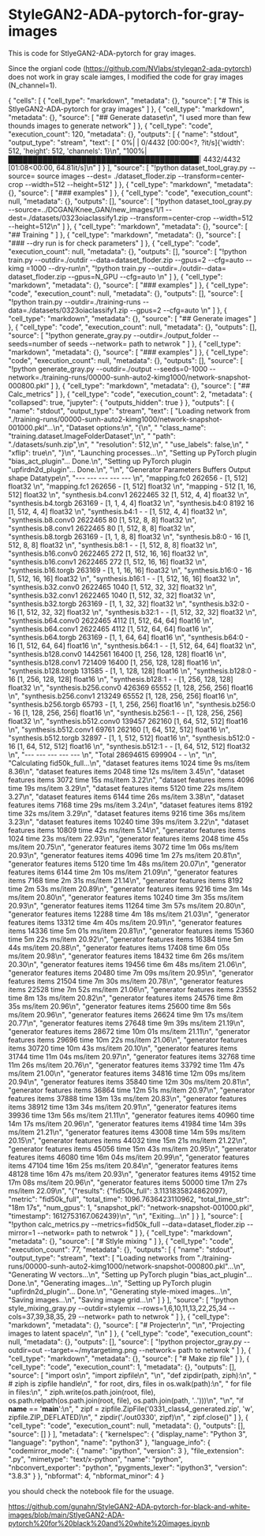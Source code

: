 # StyleGAN2-ADA-pytorch-for-gray-images
This is code for StlyeGAN2-ADA-pytorch for gray images.

Since the orgianl code (https://github.com/NVlabs/stylegan2-ada-pytorch) does not work in gray scale iamges, I modified the code for gray images (N_channel=1). 

{
 "cells": [
  {
   "cell_type": "markdown",
   "metadata": {},
   "source": [
    "# This is StlyeGAN2-ADA-pytorch for gray images"
   ]
  },
  {
   "cell_type": "markdown",
   "metadata": {},
   "source": [
    "## Generate dataset\n",
    "I used more than few thounds images to generate network"
   ]
  },
  {
   "cell_type": "code",
   "execution_count": 120,
   "metadata": {},
   "outputs": [
    {
     "name": "stdout",
     "output_type": "stream",
     "text": [
      "  0%|                                                  | 0/4432 [00:00<?, ?it/s]{'width': 512, 'height': 512, 'channels': 1}\n",
      "100%|███████████████████████████████████████| 4432/4432 [01:08<00:00, 64.81it/s]\n"
     ]
    }
   ],
   "source": [
    "!python dataset_tool_gray.py --source= source images --dest= ./dataset_floder.zip --transform=center-crop --width=512 --height=512"
   ]
  },
  {
   "cell_type": "markdown",
   "metadata": {},
   "source": [
    "### examples"
   ]
  },
  {
   "cell_type": "code",
   "execution_count": null,
   "metadata": {},
   "outputs": [],
   "source": [
    "!python dataset_tool_gray.py --source=../DCGAN/Knee_GAN/new_images/1/1 --dest=./datasets/0323oiaclassify1.zip --transform=center-crop --width=512 --height=512\n"
   ]
  },
  {
   "cell_type": "markdown",
   "metadata": {},
   "source": [
    "## Training "
   ]
  },
  {
   "cell_type": "markdown",
   "metadata": {},
   "source": [
    "### --dry run is for check parameters"
   ]
  },
  {
   "cell_type": "code",
   "execution_count": null,
   "metadata": {},
   "outputs": [],
   "source": [
    "!python train.py --outdir=./outdir --data=dataset_floder.zip --gpus=2 --cfg=auto --kimg =1000 --dry-run\n",
    "!python train.py --outdir=./outdir--data= dataset_floder.zip --gpus=N_GPU --cfg=auto \n"
   ]
  },
  {
   "cell_type": "markdown",
   "metadata": {},
   "source": [
    "### examples"
   ]
  },
  {
   "cell_type": "code",
   "execution_count": null,
   "metadata": {},
   "outputs": [],
   "source": [
    "!python train.py --outdir=./training-runs --data=./datasets/0323oiaclassify1.zip  --gpus=2 --cfg=auto \n"
   ]
  },
  {
   "cell_type": "markdown",
   "metadata": {},
   "source": [
    "## Generate images"
   ]
  },
  {
   "cell_type": "code",
   "execution_count": null,
   "metadata": {},
   "outputs": [],
   "source": [
    "!python generate_gray.py --outdir=./output_folder --seeds=number of seeds --network= path to netwrok "
   ]
  },
  {
   "cell_type": "markdown",
   "metadata": {},
   "source": [
    "### examples"
   ]
  },
  {
   "cell_type": "code",
   "execution_count": null,
   "metadata": {},
   "outputs": [],
   "source": [
    "!python generate_gray.py --outdir=./output --seeds=0-1000 --network=./training-runs/00000-sunh-auto2-kimg1000/network-snapshot-000800.pkl"
   ]
  },
  {
   "cell_type": "markdown",
   "metadata": {},
   "source": [
    "## Calc_metrics"
   ]
  },
  {
   "cell_type": "code",
   "execution_count": 2,
   "metadata": {
    "collapsed": true,
    "jupyter": {
     "outputs_hidden": true
    }
   },
   "outputs": [
    {
     "name": "stdout",
     "output_type": "stream",
     "text": [
      "Loading network from \"./training-runs/00000-sunh-auto2-kimg1000/network-snapshot-001000.pkl\"...\n",
      "Dataset options:\n",
      "{\n",
      "  \"class_name\": \"training.dataset.ImageFolderDataset\",\n",
      "  \"path\": \"./datasets/sunh.zip\",\n",
      "  \"resolution\": 512,\n",
      "  \"use_labels\": false,\n",
      "  \"xflip\": true\n",
      "}\n",
      "Launching processes...\n",
      "Setting up PyTorch plugin \"bias_act_plugin\"... Done.\n",
      "Setting up PyTorch plugin \"upfirdn2d_plugin\"... Done.\n",
      "\n",
      "Generator             Parameters  Buffers  Output shape        Datatype\n",
      "---                   ---         ---      ---                 ---     \n",
      "mapping.fc0           262656      -        [1, 512]            float32 \n",
      "mapping.fc1           262656      -        [1, 512]            float32 \n",
      "mapping               -           512      [1, 16, 512]        float32 \n",
      "synthesis.b4.conv1    2622465     32       [1, 512, 4, 4]      float32 \n",
      "synthesis.b4.torgb    263169      -        [1, 1, 4, 4]        float32 \n",
      "synthesis.b4:0        8192        16       [1, 512, 4, 4]      float32 \n",
      "synthesis.b4:1        -           -        [1, 512, 4, 4]      float32 \n",
      "synthesis.b8.conv0    2622465     80       [1, 512, 8, 8]      float32 \n",
      "synthesis.b8.conv1    2622465     80       [1, 512, 8, 8]      float32 \n",
      "synthesis.b8.torgb    263169      -        [1, 1, 8, 8]        float32 \n",
      "synthesis.b8:0        -           16       [1, 512, 8, 8]      float32 \n",
      "synthesis.b8:1        -           -        [1, 512, 8, 8]      float32 \n",
      "synthesis.b16.conv0   2622465     272      [1, 512, 16, 16]    float32 \n",
      "synthesis.b16.conv1   2622465     272      [1, 512, 16, 16]    float32 \n",
      "synthesis.b16.torgb   263169      -        [1, 1, 16, 16]      float32 \n",
      "synthesis.b16:0       -           16       [1, 512, 16, 16]    float32 \n",
      "synthesis.b16:1       -           -        [1, 512, 16, 16]    float32 \n",
      "synthesis.b32.conv0   2622465     1040     [1, 512, 32, 32]    float32 \n",
      "synthesis.b32.conv1   2622465     1040     [1, 512, 32, 32]    float32 \n",
      "synthesis.b32.torgb   263169      -        [1, 1, 32, 32]      float32 \n",
      "synthesis.b32:0       -           16       [1, 512, 32, 32]    float32 \n",
      "synthesis.b32:1       -           -        [1, 512, 32, 32]    float32 \n",
      "synthesis.b64.conv0   2622465     4112     [1, 512, 64, 64]    float16 \n",
      "synthesis.b64.conv1   2622465     4112     [1, 512, 64, 64]    float16 \n",
      "synthesis.b64.torgb   263169      -        [1, 1, 64, 64]      float16 \n",
      "synthesis.b64:0       -           16       [1, 512, 64, 64]    float16 \n",
      "synthesis.b64:1       -           -        [1, 512, 64, 64]    float32 \n",
      "synthesis.b128.conv0  1442561     16400    [1, 256, 128, 128]  float16 \n",
      "synthesis.b128.conv1  721409      16400    [1, 256, 128, 128]  float16 \n",
      "synthesis.b128.torgb  131585      -        [1, 1, 128, 128]    float16 \n",
      "synthesis.b128:0      -           16       [1, 256, 128, 128]  float16 \n",
      "synthesis.b128:1      -           -        [1, 256, 128, 128]  float32 \n",
      "synthesis.b256.conv0  426369      65552    [1, 128, 256, 256]  float16 \n",
      "synthesis.b256.conv1  213249      65552    [1, 128, 256, 256]  float16 \n",
      "synthesis.b256.torgb  65793       -        [1, 1, 256, 256]    float16 \n",
      "synthesis.b256:0      -           16       [1, 128, 256, 256]  float16 \n",
      "synthesis.b256:1      -           -        [1, 128, 256, 256]  float32 \n",
      "synthesis.b512.conv0  139457      262160   [1, 64, 512, 512]   float16 \n",
      "synthesis.b512.conv1  69761       262160   [1, 64, 512, 512]   float16 \n",
      "synthesis.b512.torgb  32897       -        [1, 1, 512, 512]    float16 \n",
      "synthesis.b512:0      -           16       [1, 64, 512, 512]   float16 \n",
      "synthesis.b512:1      -           -        [1, 64, 512, 512]   float32 \n",
      "---                   ---         ---      ---                 ---     \n",
      "Total                 28694615    699904   -                   -       \n",
      "\n",
      "Calculating fid50k_full...\n",
      "dataset features    items 1024    time 9s           ms/item 8.36\n",
      "dataset features    items 2048    time 12s          ms/item 3.45\n",
      "dataset features    items 3072    time 15s          ms/item 3.22\n",
      "dataset features    items 4096    time 19s          ms/item 3.29\n",
      "dataset features    items 5120    time 22s          ms/item 3.27\n",
      "dataset features    items 6144    time 26s          ms/item 3.38\n",
      "dataset features    items 7168    time 29s          ms/item 3.24\n",
      "dataset features    items 8192    time 32s          ms/item 3.29\n",
      "dataset features    items 9216    time 36s          ms/item 3.23\n",
      "dataset features    items 10240   time 39s          ms/item 3.22\n",
      "dataset features    items 10809   time 42s          ms/item 5.14\n",
      "generator features  items 1024    time 23s          ms/item 22.93\n",
      "generator features  items 2048    time 45s          ms/item 20.75\n",
      "generator features  items 3072    time 1m 06s       ms/item 20.93\n",
      "generator features  items 4096    time 1m 27s       ms/item 20.81\n",
      "generator features  items 5120    time 1m 48s       ms/item 20.07\n",
      "generator features  items 6144    time 2m 10s       ms/item 21.09\n",
      "generator features  items 7168    time 2m 31s       ms/item 21.14\n",
      "generator features  items 8192    time 2m 53s       ms/item 20.89\n",
      "generator features  items 9216    time 3m 14s       ms/item 20.80\n",
      "generator features  items 10240   time 3m 35s       ms/item 20.93\n",
      "generator features  items 11264   time 3m 57s       ms/item 20.80\n",
      "generator features  items 12288   time 4m 18s       ms/item 21.03\n",
      "generator features  items 13312   time 4m 40s       ms/item 20.91\n",
      "generator features  items 14336   time 5m 01s       ms/item 20.81\n",
      "generator features  items 15360   time 5m 22s       ms/item 20.92\n",
      "generator features  items 16384   time 5m 44s       ms/item 20.88\n",
      "generator features  items 17408   time 6m 05s       ms/item 20.98\n",
      "generator features  items 18432   time 6m 26s       ms/item 20.30\n",
      "generator features  items 19456   time 6m 48s       ms/item 21.06\n",
      "generator features  items 20480   time 7m 09s       ms/item 20.95\n",
      "generator features  items 21504   time 7m 30s       ms/item 20.78\n",
      "generator features  items 22528   time 7m 52s       ms/item 21.06\n",
      "generator features  items 23552   time 8m 13s       ms/item 20.82\n",
      "generator features  items 24576   time 8m 35s       ms/item 20.96\n",
      "generator features  items 25600   time 8m 56s       ms/item 20.96\n",
      "generator features  items 26624   time 9m 17s       ms/item 20.77\n",
      "generator features  items 27648   time 9m 39s       ms/item 21.19\n",
      "generator features  items 28672   time 10m 01s      ms/item 21.11\n",
      "generator features  items 29696   time 10m 22s      ms/item 21.06\n",
      "generator features  items 30720   time 10m 43s      ms/item 20.10\n",
      "generator features  items 31744   time 11m 04s      ms/item 20.97\n",
      "generator features  items 32768   time 11m 26s      ms/item 20.76\n",
      "generator features  items 33792   time 11m 47s      ms/item 21.00\n",
      "generator features  items 34816   time 12m 09s      ms/item 20.94\n",
      "generator features  items 35840   time 12m 30s      ms/item 20.81\n",
      "generator features  items 36864   time 12m 51s      ms/item 20.97\n",
      "generator features  items 37888   time 13m 13s      ms/item 20.83\n",
      "generator features  items 38912   time 13m 34s      ms/item 20.91\n",
      "generator features  items 39936   time 13m 56s      ms/item 21.11\n",
      "generator features  items 40960   time 14m 17s      ms/item 20.96\n",
      "generator features  items 41984   time 14m 39s      ms/item 21.21\n",
      "generator features  items 43008   time 14m 59s      ms/item 20.15\n",
      "generator features  items 44032   time 15m 21s      ms/item 21.22\n",
      "generator features  items 45056   time 15m 43s      ms/item 20.95\n",
      "generator features  items 46080   time 16m 04s      ms/item 20.99\n",
      "generator features  items 47104   time 16m 25s      ms/item 20.84\n",
      "generator features  items 48128   time 16m 47s      ms/item 20.93\n",
      "generator features  items 49152   time 17m 08s      ms/item 20.96\n",
      "generator features  items 50000   time 17m 27s      ms/item 22.09\n",
      "{\"results\": {\"fid50k_full\": 3.1131835824862097}, \"metric\": \"fid50k_full\", \"total_time\": 1096.7636423110962, \"total_time_str\": \"18m 17s\", \"num_gpus\": 1, \"snapshot_pkl\": \"network-snapshot-001000.pkl\", \"timestamp\": 1612753167.062439}\n",
      "\n",
      "Exiting...\n"
     ]
    }
   ],
   "source": [
    "!python calc_metrics.py --metrics=fid50k_full --data=dataset_floder.zip --mirror=1 --network= path to netwrok "
   ]
  },
  {
   "cell_type": "markdown",
   "metadata": {},
   "source": [
    "# Stlyle mixing "
   ]
  },
  {
   "cell_type": "code",
   "execution_count": 77,
   "metadata": {},
   "outputs": [
    {
     "name": "stdout",
     "output_type": "stream",
     "text": [
      "Loading networks from \"./training-runs/00000-sunh-auto2-kimg1000/network-snapshot-000800.pkl\"...\n",
      "Generating W vectors...\n",
      "Setting up PyTorch plugin \"bias_act_plugin\"... Done.\n",
      "Generating images...\n",
      "Setting up PyTorch plugin \"upfirdn2d_plugin\"... Done.\n",
      "Generating style-mixed images...\n",
      "Saving images...\n",
      "Saving image grid...\n"
     ]
    }
   ],
   "source": [
    "!python style_mixing_gray.py --outdir=stylemix --rows=1,6,10,11,13,22,25,34 --cols=37,39,38,35, 29 --network= path to netwrok "
   ]
  },
  {
   "cell_type": "markdown",
   "metadata": {},
   "source": [
    "# Projecter\n",
    "\n",
    "Projecting images to latent space\n",
    "\n"
   ]
  },
  {
   "cell_type": "code",
   "execution_count": null,
   "metadata": {},
   "outputs": [],
   "source": [
    "!python projector_gray.py --outdir=out --target=~/mytargetimg.png --network= path to netwrok "
   ]
  },
  {
   "cell_type": "markdown",
   "metadata": {},
   "source": [
    "# Make zip file"
   ]
  },
  {
   "cell_type": "code",
   "execution_count": 1,
   "metadata": {},
   "outputs": [],
   "source": [
    "import os\n",
    "import zipfile\n",
    "\n",
    "def zipdir(path, ziph):\n",
    "    # ziph is zipfile handle\n",
    "    for root, dirs, files in os.walk(path):\n",
    "        for file in files:\n",
    "            ziph.write(os.path.join(root, file), os.path.relpath(os.path.join(root, file), os.path.join(path, '..')))\n",
    "\n",
    "if __name__ == '__main__':\n",
    "    zipf = zipfile.ZipFile('0331_class4_generated.zip', 'w', zipfile.ZIP_DEFLATED)\n",
    "    zipdir('./out0330', zipf)\n",
    "    zipf.close()"
   ]
  },
  {
   "cell_type": "code",
   "execution_count": null,
   "metadata": {},
   "outputs": [],
   "source": []
  }
 ],
 "metadata": {
  "kernelspec": {
   "display_name": "Python 3",
   "language": "python",
   "name": "python3"
  },
  "language_info": {
   "codemirror_mode": {
    "name": "ipython",
    "version": 3
   },
   "file_extension": ".py",
   "mimetype": "text/x-python",
   "name": "python",
   "nbconvert_exporter": "python",
   "pygments_lexer": "ipython3",
   "version": "3.8.3"
  }
 },
 "nbformat": 4,
 "nbformat_minor": 4
}



you should check the notebook file for the usuage. 

https://github.com/gunahn/StyleGAN2-ADA-pytorch-for-black-and-white-images/blob/main/StlyeGAN2-ADA-pytorch%20for%20black%20and%20white%20images.ipynb

